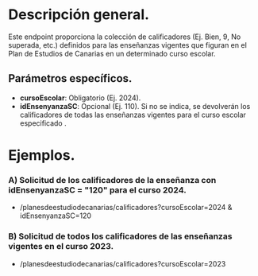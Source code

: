 
# Descripción general.

Este endpoint proporciona la colección de calificadores (Ej. Bien, 9, No superada, etc.) definidos para las enseñanzas vigentes que figuran en el Plan de Estudios de Canarias en un determinado curso escolar. 

## Parámetros específicos.

* **cursoEscolar**: Obligatorio (Ej. 2024).
* **idEnsenyanzaSC**: Opcional (Ej. 110). Si no se indica, se devolverán los calificadores de todas las enseñanzas vigentes para el curso escolar especificado .

# Ejemplos.

### A) Solicitud de los calificadores de la enseñanza con idEnsenyanzaSC = "120" para el curso 2024.
* /planesdeestudiodecanarias/calificadores?cursoEscolar=2024 & idEnsenyanzaSC=120

### B) Solicitud de todos los calificadores de las enseñanzas vigentes en el curso 2023.
* /planesdeestudiodecanarias/calificadores?cursoEscolar=2023
